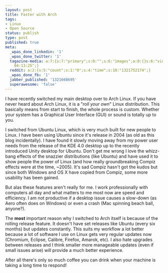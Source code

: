 ```yaml
---
layout: post
title: Faster with Arch
tags:
- Linux
- Open Source
status: publish
type: post
published: true
meta:
  _wpas_done_linkedin: '1'
  _wpas_done_twitter: '1'
  tagazine-media: a:7:{s:7:"primary";s:0:"";s:6:"images";a:0:{}s:6:"videos";a:0:{}s:11:"image_count";s:1:"0";s:6:"author";s:6:"162467";s:7:"blog_id";s:6:"161843";s:9:"mod_stamp";s:19:"2011-11-20
    04:13:25";}
  reddit: a:2:{s:5:"count";s:1:"0";s:4:"time";s:10:"1321752174";}
  _wpas_done_fb: '1'
  jabber_published: '1321668695'
  superawesome: 'false'
---
```

I have recently switched my main desktop over to Arch Linux. If you have never heard about Arch Linux, 
it is a "<em>roll your own</em>" Linux distribution. This basically means from start to finish, the whole 
process is custom. Whether your system has a Graphical User Interface (GUI) or sound is totally up to you.

I switched from Ubuntu Linux, which is very much built for new people to Linux. I have been using Ubuntu 
since it's release in 2004 (as old as this blog incidentally). I have found it slowly moving away from my 
power user needs from the release of the KDE 4.0 desktop up to the recently introduced Unity desktop for 
Ubuntu. Don't get me wrong I love the whizz-bang effects of the snazzier distributions (like Ubuntu) and 
have used it to show people the power of Linux (and how really groundbreaking Compiz effects were at the 
time, ~2005). It's sad Compiz hasn't got the kudos but since both Windows and OS X have copied from Compiz, 
some more usability has been gained.

But alas these features aren't really for me. I work professionally with computers all day and what matters 
to me most now are speed and efficiency. I am not productive if a desktop issue causes a slow-down (as Aero 
often does on Windows) or even a crash (Mac spinning beach ball, anyone?). 

The <strong>most</strong> important reason why I switched to Arch itself is because of the rolling 
release feature. It doesn't have set releases like Ubuntu (every six months) but updates constantly. 
This suits my workflow a lot better because a lot of software I use on Linux gets very regular updates 
now (Chromium, Eclipse, Calibre, Firefox, Amarok, etc). I also hate upgrades between releases and I 
think smaller more manageable updates (even if small issues arise) will provide a much better experience.

After all there's only so much coffee you can drink when your machine is taking a long time to respond!
